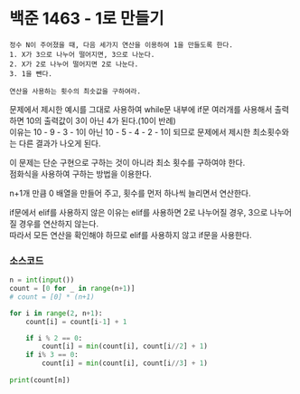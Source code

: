 # 백준 1463 - 1로 만들기

```
정수 N이 주어졌을 때, 다음 세가지 연산을 이용하여 1을 만들도록 한다.
1. X가 3으로 나누어 떨어지면, 3으로 나눈다.
2. X가 2로 나누어 떨어지면 2로 나눈다.
3. 1을 뺀다.

연산을 사용하는 횟수의 최솟값을 구하여라.
```

문제에서 제시한 예시를 그대로 사용하여 while문 내부에 if문 여러개를 사용해서 출력하면 10의 출력값이 3이 아닌 4가 된다.(10이 반례)   
이유는 10 - 9 - 3 - 1이 아닌 10 - 5 - 4 - 2 - 1이 되므로 문제에서 제시한 최소횟수와는 다른 결과가 나오게 된다.   

이 문제는 단순 구현으로 구하는 것이 아니라 최소 횟수를 구하여야 한다.   
점화식을 사용하여 구하는 방법을 이용한다.   

n+1개 만큼 0 배열을 만들어 주고, 횟수를 먼저 하나씩 늘리면서 연산한다.   

if문에서 elif를 사용하지 않은 이유는 elif를 사용하면 2로 나누어질 경우, 3으로 나누어질 경우를 연산하지 않는다.   
따라서 모든 연산을 확인해야 하므로 elif를 사용하지 않고 if문을 사용한다.


### 소스코드

```python
n = int(input())
count = [0 for _ in range(n+1)]
# count = [0] * (n+1)

for i in range(2, n+1):
    count[i] = count[i-1] + 1

    if i % 2 == 0:
        count[i] = min(count[i], count[i//2] + 1)
    if i% 3 == 0:
        count[i] = min(count[i], count[i//3] + 1)
    
print(count[n])
```
